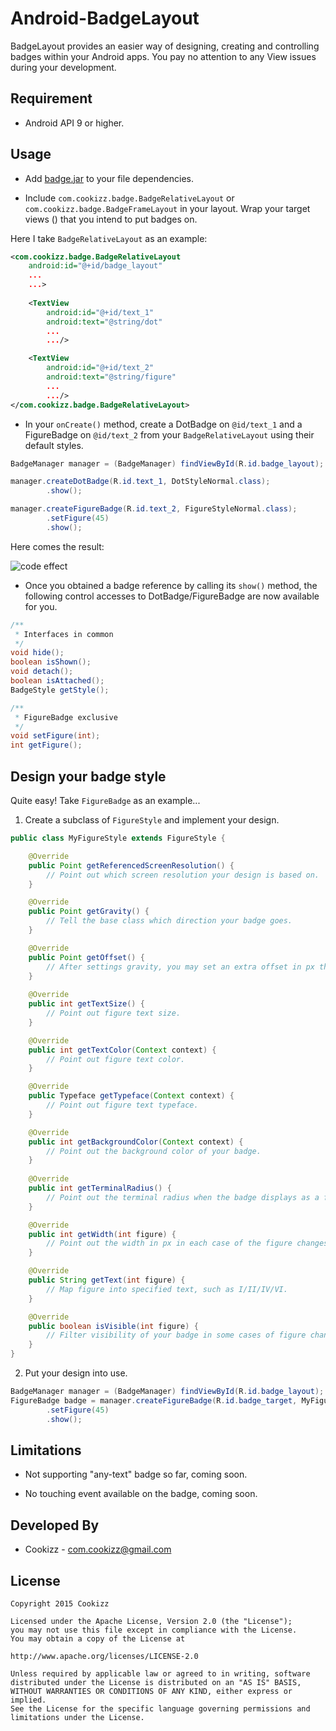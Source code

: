 # Android-BadgeLayout
BadgeLayout provides an easier way of designing, creating and controlling badges within your Android apps. You pay no attention to any View issues during your development.

## Requirement
  
- Android API 9 or higher.
  
## Usage

  - Add [badge.jar](https://github.com/Cookizz/Android-BadgeLayout/blob/master/release/badge.jar) to your file dependencies.

  - Include `com.cookizz.badge.BadgeRelativeLayout` or `com.cookizz.badge.BadgeFrameLayout` in your layout. Wrap your target views () that you intend to put badges on.

  Here I take `BadgeRelativeLayout` as an example:

```xml
<com.cookizz.badge.BadgeRelativeLayout
    android:id="@+id/badge_layout"
    ...
    ...>
    
    <TextView
        android:id="@+id/text_1"
        android:text="@string/dot"
        ...
        .../>

    <TextView
        android:id="@+id/text_2"
        android:text="@string/figure"
        ...
        .../>
</com.cookizz.badge.BadgeRelativeLayout>
```

  - In your `onCreate()` method, create a DotBadge on `@id/text_1` and a FigureBadge on `@id/text_2` from your `BadgeRelativeLayout` using their default styles.

```java
BadgeManager manager = (BadgeManager) findViewById(R.id.badge_layout);

manager.createDotBadge(R.id.text_1, DotStyleNormal.class);
        .show();

manager.createFigureBadge(R.id.text_2, FigureStyleNormal.class);
        .setFigure(45)
        .show();
```

  Here comes the result: 
  
  ![code effect](http://7xawtr.com1.z0.glb.clouddn.com/dot_and_figure_badge.png)
  
  - Once you obtained a badge reference by calling its `show()` method, the following control accesses to DotBadge/FigureBadge are now available for you.

```java
/**
 * Interfaces in common
 */
void hide();
boolean isShown();
void detach();
boolean isAttached();
BadgeStyle getStyle();

/**
 * FigureBadge exclusive
 */
void setFigure(int);
int getFigure();
```

## Design your badge style
  Quite easy! Take `FigureBadge` as an example...
  
  1. Create a subclass of `FigureStyle` and implement your design.
  
```java
public class MyFigureStyle extends FigureStyle {

    @Override
    public Point getReferencedScreenResolution() {
        // Point out which screen resolution your design is based on.
    }

    @Override
    public Point getGravity() {
        // Tell the base class which direction your badge goes.
    }

    @Override
    public Point getOffset() {
        // After settings gravity, you may set an extra offset in px the badge will go.
    }
    
    @Override
    public int getTextSize() {
        // Point out figure text size.
    }

    @Override
    public int getTextColor(Context context) {
        // Point out figure text color.
    }

    @Override
    public Typeface getTypeface(Context context) {
        // Point out figure text typeface.
    }

    @Override
    public int getBackgroundColor(Context context) {
        // Point out the background color of your badge.
    }
    
    @Override
    public int getTerminalRadius() {
        // Point out the terminal radius when the badge displays as a fully round rect.
    }

    @Override
    public int getWidth(int figure) {
        // Point out the width in px in each case of the figure changes.
    }

    @Override
    public String getText(int figure) {
        // Map figure into specified text, such as I/II/IV/VI.
    }

    @Override
    public boolean isVisible(int figure) {
        // Filter visibility of your badge in some cases of figure changes.
    }
}
```
    
  2. Put your design into use.

```java
BadgeManager manager = (BadgeManager) findViewById(R.id.badge_layout);
FigureBadge badge = manager.createFigureBadge(R.id.badge_target, MyFigureStyle.class)
        .setFigure(45)
        .show();
```

## Limitations
  
  * Not supporting "any-text" badge so far, coming soon.
  
  * No touching event available on the badge, coming soon.
  
## Developed By

  * Cookizz - <com.cookizz@gmail.com>

## License

    Copyright 2015 Cookizz

    Licensed under the Apache License, Version 2.0 (the "License");
    you may not use this file except in compliance with the License.
    You may obtain a copy of the License at

    http://www.apache.org/licenses/LICENSE-2.0

    Unless required by applicable law or agreed to in writing, software
    distributed under the License is distributed on an "AS IS" BASIS,
    WITHOUT WARRANTIES OR CONDITIONS OF ANY KIND, either express or implied.
    See the License for the specific language governing permissions and
    limitations under the License.

